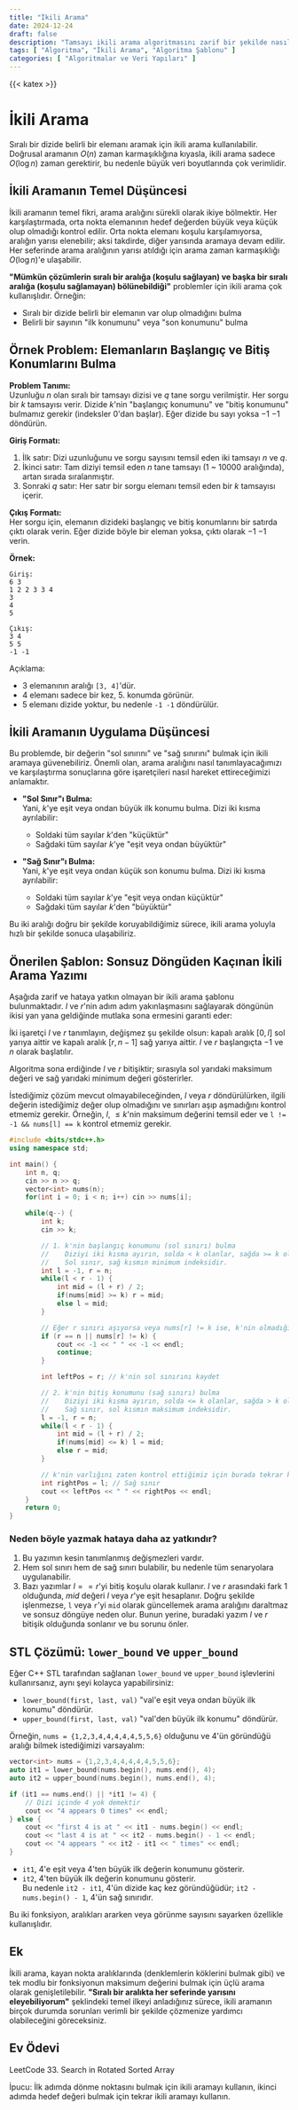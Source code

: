 ```yaml
---
title: "İkili Arama"
date: 2024-12-24
draft: false
description: "Tamsayı ikili arama algoritmasını zarif bir şekilde nasıl uygularız?"
tags: [ "Algoritma", "İkili Arama", "Algoritma Şablonu" ]
categories: [ "Algoritmalar ve Veri Yapıları" ]
---
```

{{< katex >}}

# İkili Arama

Sıralı bir dizide belirli bir elemanı aramak için ikili arama kullanılabilir. Doğrusal aramanın $O(n)$ zaman karmaşıklığına kıyasla, ikili arama sadece $O(\log n)$ zaman gerektirir, bu nedenle büyük veri boyutlarında çok verimlidir.

## İkili Aramanın Temel Düşüncesi

İkili aramanın temel fikri, arama aralığını sürekli olarak ikiye bölmektir. Her karşılaştırmada, orta nokta elemanının hedef değerden büyük veya küçük olup olmadığı kontrol edilir. Orta nokta elemanı koşulu karşılamıyorsa, aralığın yarısı elenebilir; aksi takdirde, diğer yarısında aramaya devam edilir. Her seferinde arama aralığının yarısı atıldığı için arama zaman karmaşıklığı $O(\log n)$'e ulaşabilir.

**"Mümkün çözümlerin sıralı bir aralığa (koşulu sağlayan) ve başka bir sıralı aralığa (koşulu sağlamayan) bölünebildiği"** problemler için ikili arama çok kullanışlıdır. Örneğin:

- Sıralı bir dizide belirli bir elemanın var olup olmadığını bulma
- Belirli bir sayının "ilk konumunu" veya "son konumunu" bulma

## Örnek Problem: Elemanların Başlangıç ve Bitiş Konumlarını Bulma

**Problem Tanımı:**  
Uzunluğu $n$ olan sıralı bir tamsayı dizisi ve $q$ tane sorgu verilmiştir. Her sorgu bir $k$ tamsayısı verir. Dizide $k$'nin "başlangıç konumunu" ve "bitiş konumunu" bulmamız gerekir (indeksler 0'dan başlar). Eğer dizide bu sayı yoksa $-1$ $-1$ döndürün.

**Giriş Formatı:**

1. İlk satır: Dizi uzunluğunu ve sorgu sayısını temsil eden iki tamsayı $n$ ve $q$.
2. İkinci satır: Tam diziyi temsil eden $n$ tane tamsayı (1 ~ 10000 aralığında), artan sırada sıralanmıştır.
3. Sonraki $q$ satır: Her satır bir sorgu elemanı temsil eden bir $k$ tamsayısı içerir.

**Çıkış Formatı:**  
Her sorgu için, elemanın dizideki başlangıç ve bitiş konumlarını bir satırda çıktı olarak verin. Eğer dizide böyle bir eleman yoksa, çıktı olarak $-1$ $-1$ verin.

**Örnek:**

```
Giriş:
6 3
1 2 2 3 3 4
3
4
5

Çıkış:
3 4
5 5
-1 -1
```

Açıklama:

- 3 elemanının aralığı `[3, 4]`'dür.
- 4 elemanı sadece bir kez, 5. konumda görünür.
- 5 elemanı dizide yoktur, bu nedenle `-1 -1` döndürülür.

## İkili Aramanın Uygulama Düşüncesi

Bu problemde, bir değerin "sol sınırını" ve "sağ sınırını" bulmak için ikili aramaya güvenebiliriz. Önemli olan, arama aralığını nasıl tanımlayacağımızı ve karşılaştırma sonuçlarına göre işaretçileri nasıl hareket ettireceğimizi anlamaktır.

- **"Sol Sınır"ı Bulma:**  
  Yani, $k$'ye eşit veya ondan büyük ilk konumu bulma. Dizi iki kısma ayrılabilir:
    - Soldaki tüm sayılar $k$'den "küçüktür"
    - Sağdaki tüm sayılar $k$'ye "eşit veya ondan büyüktür"

- **"Sağ Sınır"ı Bulma:**  
  Yani, $k$'ye eşit veya ondan küçük son konumu bulma. Dizi iki kısma ayrılabilir:
    - Soldaki tüm sayılar $k$'ye "eşit veya ondan küçüktür"
    - Sağdaki tüm sayılar $k$'den "büyüktür"

Bu iki aralığı doğru bir şekilde koruyabildiğimiz sürece, ikili arama yoluyla hızlı bir şekilde sonuca ulaşabiliriz.

## Önerilen Şablon: Sonsuz Döngüden Kaçınan İkili Arama Yazımı

Aşağıda zarif ve hataya yatkın olmayan bir ikili arama şablonu bulunmaktadır. $l$ ve $r$'nin adım adım yakınlaşmasını sağlayarak döngünün ikisi yan yana geldiğinde mutlaka sona ermesini garanti eder:

İki işaretçi $l$ ve $r$ tanımlayın, değişmez şu şekilde olsun: kapalı aralık $[0, l]$ sol yarıya aittir ve kapalı aralık $[r, n - 1]$ sağ yarıya aittir. $l$ ve $r$ başlangıçta $-1$ ve $n$ olarak başlatılır.

Algoritma sona erdiğinde $l$ ve $r$ bitişiktir; sırasıyla sol yarıdaki maksimum değeri ve sağ yarıdaki minimum değeri gösterirler.

İstediğimiz çözüm mevcut olmayabileceğinden, $l$ veya $r$ döndürülürken, ilgili değerin istediğimiz değer olup olmadığını ve sınırları aşıp aşmadığını kontrol etmemiz gerekir.
Örneğin, $l$, $\leq k$'nin maksimum değerini temsil eder ve `l != -1 && nums[l] == k` kontrol etmemiz gerekir.

```cpp
#include <bits/stdc++.h>
using namespace std;

int main() {
    int n, q;
    cin >> n >> q;
    vector<int> nums(n);
    for(int i = 0; i < n; i++) cin >> nums[i];

    while(q--) {
        int k;
        cin >> k;

        // 1. k'nin başlangıç konumunu (sol sınırı) bulma
        //    Diziyi iki kısma ayırın, solda < k olanlar, sağda >= k olanlar.
        //    Sol sınır, sağ kısmın minimum indeksidir.
        int l = -1, r = n;
        while(l < r - 1) {
            int mid = (l + r) / 2;
            if(nums[mid] >= k) r = mid; 
            else l = mid;
        }

        // Eğer r sınırı aşıyorsa veya nums[r] != k ise, k'nin olmadığını gösterir.
        if (r == n || nums[r] != k) {
            cout << -1 << " " << -1 << endl;
            continue;
        }

        int leftPos = r; // k'nin sol sınırını kaydet

        // 2. k'nin bitiş konumunu (sağ sınırı) bulma
        //    Diziyi iki kısma ayırın, solda <= k olanlar, sağda > k olanlar.
        //    Sağ sınır, sol kısmın maksimum indeksidir.
        l = -1, r = n;
        while(l < r - 1) {
            int mid = (l + r) / 2;
            if(nums[mid] <= k) l = mid;
            else r = mid;
        }

        // k'nin varlığını zaten kontrol ettiğimiz için burada tekrar kontrol etmeye gerek yok.
        int rightPos = l; // Sağ sınır
        cout << leftPos << " " << rightPos << endl;
    }
    return 0;
}
```

### Neden böyle yazmak hataya daha az yatkındır?

1. Bu yazımın kesin tanımlanmış değişmezleri vardır.
2. Hem sol sınırı hem de sağ sınırı bulabilir, bu nedenle tüm senaryolara uygulanabilir.
3. Bazı yazımlar $l == r$'yi bitiş koşulu olarak kullanır. $l$ ve $r$ arasındaki fark 1 olduğunda, $mid$ değeri $l$ veya $r$'ye eşit hesaplanır. Doğru şekilde işlenmezse, `l` veya `r`'yi `mid` olarak güncellemek arama aralığını daraltmaz ve sonsuz döngüye neden olur. Bunun yerine, buradaki yazım $l$ ve $r$ bitişik olduğunda sonlanır ve bu sorunu önler.

## STL Çözümü: `lower_bound` ve `upper_bound`

Eğer C++ STL tarafından sağlanan `lower_bound` ve `upper_bound` işlevlerini kullanırsanız, aynı şeyi kolayca yapabilirsiniz:

- `lower_bound(first, last, val)` "val'e eşit veya ondan büyük ilk konumu" döndürür.
- `upper_bound(first, last, val)` "val'den büyük ilk konumu" döndürür.

Örneğin, `nums = {1,2,3,4,4,4,4,4,5,5,6}` olduğunu ve 4'ün göründüğü aralığı bilmek istediğimizi varsayalım:

```cpp
vector<int> nums = {1,2,3,4,4,4,4,4,5,5,6};
auto it1 = lower_bound(nums.begin(), nums.end(), 4);
auto it2 = upper_bound(nums.begin(), nums.end(), 4);

if (it1 == nums.end() || *it1 != 4) {
    // Dizi içinde 4 yok demektir
    cout << "4 appears 0 times" << endl;
} else {
    cout << "first 4 is at " << it1 - nums.begin() << endl;
    cout << "last 4 is at " << it2 - nums.begin() - 1 << endl;
    cout << "4 appears " << it2 - it1 << " times" << endl;
}
```

- `it1`, 4'e eşit veya 4'ten büyük ilk değerin konumunu gösterir.
- `it2`, 4'ten büyük ilk değerin konumunu gösterir.  
  Bu nedenle `it2 - it1`, 4'ün dizide kaç kez göründüğüdür; `it2 - nums.begin() - 1`, 4'ün sağ sınırıdır.

Bu iki fonksiyon, aralıkları ararken veya görünme sayısını sayarken özellikle kullanışlıdır.

## Ek

İkili arama, kayan nokta aralıklarında (denklemlerin köklerini bulmak gibi) ve tek modlu bir fonksiyonun maksimum değerini bulmak için üçlü arama olarak genişletilebilir. **"Sıralı bir aralıkta her seferinde yarısını eleyebiliyorum"** şeklindeki temel ilkeyi anladığınız sürece, ikili aramanın birçok durumda sorunları verimli bir şekilde çözmenize yardımcı olabileceğini göreceksiniz.

## Ev Ödevi

LeetCode 33. Search in Rotated Sorted Array

İpucu: İlk adımda dönme noktasını bulmak için ikili aramayı kullanın, ikinci adımda hedef değeri bulmak için tekrar ikili aramayı kullanın.